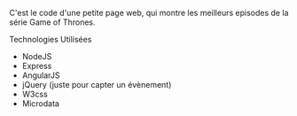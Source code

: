 C'est le code d'une petite page web, qui montre les meilleurs episodes de la série Game of Thrones.

Technologies Utilisées
* NodeJS
* Express
* AngularJS
* jQuery (juste pour capter un évènement)
* W3css
* Microdata